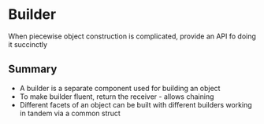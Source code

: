 # Builder

When piecewise object construction is complicated, provide an API fo doing it succinctly

## Summary

- A builder is a separate component used for building an object
- To make builder fluent, return the receiver - allows chaining
- Different facets of an object can be built with different builders working in tandem via a common struct